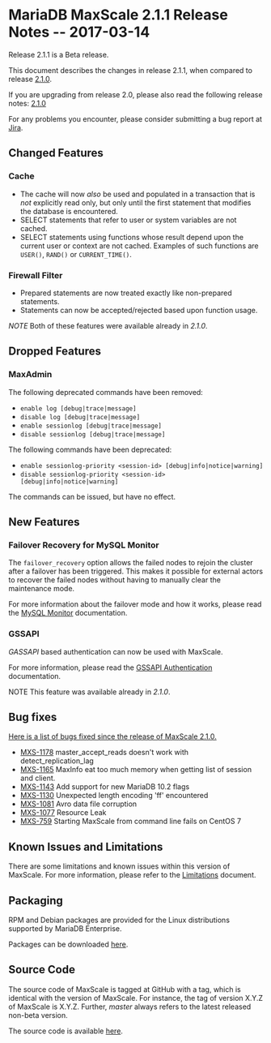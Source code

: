 # MariaDB MaxScale 2.1.1 Release Notes -- 2017-03-14

Release 2.1.1 is a Beta release.

This document describes the changes in release 2.1.1, when compared to
release [2.1.0](MaxScale-2.1.0-Release-Notes.md).

If you are upgrading from release 2.0, please also read the following
release notes:
[2.1.0](./MaxScale-2.1.0-Release-Notes.md)

For any problems you encounter, please consider submitting a bug
report at [Jira](https://jira.mariadb.org).

## Changed Features

### Cache

* The cache will now _also_ be used and populated in a transaction that is
_not_ explicitly read only, but only until the first statement that modifies
the database is encountered.
* SELECT statements that refer to user or system variables are not cached.
* SELECT statements using functions whose result depend upon the current
user or context are not cached. Examples of such functions are `USER()`,
`RAND()` or `CURRENT_TIME()`.

### Firewall Filter

* Prepared statements are now treated exactly like non-prepared statements.
* Statements can now be accepted/rejected based upon function usage.

*NOTE* Both of these features were available already in _2.1.0_.

## Dropped Features

### MaxAdmin

The following deprecated commands have been removed:

* `enable log [debug|trace|message]`
* `disable log [debug|trace|message]`
* `enable sessionlog [debug|trace|message]`
* `disable sessionlog [debug|trace|message]`

The following commands have been deprecated:

* `enable sessionlog-priority <session-id> [debug|info|notice|warning]`
* `disable sessionlog-priority <session-id> [debug|info|notice|warning]`

The commands can be issued, but have no effect.

## New Features

### Failover Recovery for MySQL Monitor

The `failover_recovery` option allows the failed nodes to rejoin the cluster
after a failover has been triggered. This makes it possible for external actors
to recover the failed nodes without having to manually clear the maintenance
mode.

For more information about the failover mode and how it works, please read the
[MySQL Monitor](../Monitors/MySQL-Monitor.md) documentation.

### GSSAPI

_GASSAPI_ based authentication can now be used with MaxScale.

For more information, please read the
[GSSAPI Authentication](../Authenticators/GSSAPI-Authenticator.md) documentation.

NOTE This feature was available already in _2.1.0_.

## Bug fixes

[Here is a list of bugs fixed since the release of MaxScale 2.1.0.](https://jira.mariadb.org/issues/?jql=project%20%3D%20MXS%20AND%20issuetype%20%3D%20Bug%20AND%20resolution%20in%20(Fixed%2C%20Done)%20AND%20fixVersion%20%3D%202.1.1%20AND%20fixVersion%20NOT%20IN%20(2.1.0))

* [MXS-1178](https://jira.mariadb.org/browse/MXS-1178) master_accept_reads doesn't work with detect_replication_lag
* [MXS-1165](https://jira.mariadb.org/browse/MXS-1165) MaxInfo eat too much memory when getting list of session and client.
* [MXS-1143](https://jira.mariadb.org/browse/MXS-1143) Add support for new MariaDB 10.2 flags
* [MXS-1130](https://jira.mariadb.org/browse/MXS-1130) Unexpected length encoding 'ff' encountered
* [MXS-1081](https://jira.mariadb.org/browse/MXS-1081) Avro data file corruption
* [MXS-1077](https://jira.mariadb.org/browse/MXS-1077) Resource Leak
* [MXS-759](https://jira.mariadb.org/browse/MXS-759) Starting MaxScale from command line fails on CentOS 7

## Known Issues and Limitations

There are some limitations and known issues within this version of MaxScale.
For more information, please refer to the [Limitations](../About/Limitations.md) document.

## Packaging

RPM and Debian packages are provided for the Linux distributions supported
by MariaDB Enterprise.

Packages can be downloaded [here](https://mariadb.com/resources/downloads).

## Source Code

The source code of MaxScale is tagged at GitHub with a tag, which is identical
with the version of MaxScale. For instance, the tag of version X.Y.Z of MaxScale
is X.Y.Z. Further, *master* always refers to the latest released non-beta version.

The source code is available [here](https://github.com/mariadb-corporation/MaxScale).
